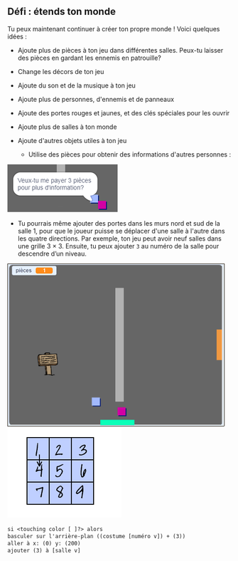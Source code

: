 ## Défi : étends ton monde

Tu peux maintenant continuer à créer ton propre monde ! Voici quelques idées :

+ Ajoute plus de pièces à ton jeu dans différentes salles. Peux-tu laisser des pièces en gardant les ennemis en patrouille?
+ Change les décors de ton jeu
+ Ajoute du son et de la musique à ton jeu
+ Ajoute plus de personnes, d'ennemis et de panneaux
+ Ajoute des portes rouges et jaunes, et des clés spéciales pour les ouvrir
+ Ajoute plus de salles à ton monde
+ Ajoute d'autres objets utiles à ton jeu
    
    + Utilise des pièces pour obtenir des informations d'autres personnes :

![capture d'écran](images/world-bribe.png)

+ Tu pourrais même ajouter des portes dans les murs nord et sud de la salle 1, pour que le joueur puisse se déplacer d'une salle à l'autre dans les quatre directions. Par exemple, ton jeu peut avoir neuf salles dans une grille 3 × 3. Ensuite, tu peux ajouter `3` au numéro de la salle pour descendre d’un niveau.

![capture d'écran](images/north-south-rooms.png) ![capture d'écran](images/number-grid.png)

```blocks3
si <touching color [ ]?> alors
basculer sur l'arrière-plan ((costume [numéro v]) + (3))
aller à x: (0) y: (200)
ajouter (3) à [salle v]
```